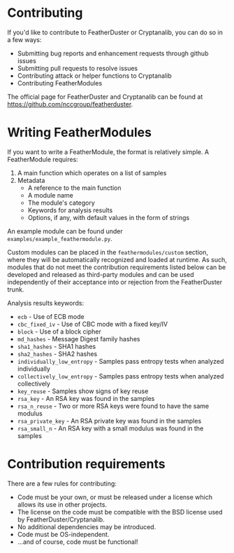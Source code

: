 # Contributing
If you'd like to contribute to FeatherDuster or Cryptanalib, you can do so in a few ways:

* Submitting bug reports and enhancement requests through github issues
* Submitting pull requests to resolve issues
* Contributing attack or helper functions to Cryptanalib
* Contributing FeatherModules

The official page for FeatherDuster and Cryptanalib can be found at https://github.com/nccgroup/featherduster.

# Writing FeatherModules
If you want to write a FeatherModule, the format is relatively simple. A FeatherModule requires:

1. A main function which operates on a list of samples
2. Metadata
   * A reference to the main function
   * A module name
   * The module's category
   * Keywords for analysis results
   * Options, if any, with default values in the form of strings

An example module can be found under `examples/example_feathermodule.py`.

Custom modules can be placed in the `feathermodules/custom` section, where they will be automatically recognized and loaded at runtime. As such, modules that do not meet the contribution requirements listed below can be developed and released as third-party modules and can be used independently of their acceptance into or rejection from the FeatherDuster trunk.

Analysis results keywords:

* `ecb` - Use of ECB mode
* `cbc_fixed_iv` - Use of CBC mode with a fixed key/IV
* `block` - Use of a block cipher
* `md_hashes` - Message Digest family hashes
* `sha1_hashes` - SHA1 hashes
* `sha2_hashes` - SHA2 hashes
* `individually_low_entropy` - Samples pass entropy tests when analyzed individually
* `collectively_low_entropy` - Samples pass entropy tests when analyzed collectively
* `key_reuse` - Samples show signs of key reuse
* `rsa_key` - An RSA key was found in the samples
* `rsa_n_reuse` - Two or more RSA keys were found to have the same modulus
* `rsa_private_key` - An RSA private key was found in the samples
* `rsa_small_n` - An RSA key with a small modulus was found in the samples

# Contribution requirements
There are a few rules for contributing:

* Code must be your own, or must be released under a license which allows its use in other projects.
* The license on the code must be compatible with the BSD license used by FeatherDuster/Cryptanalib.
* No additional dependencies may be introduced.
* Code must be OS-independent.
* ...and of course, code must be functional!


